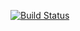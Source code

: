 [![Build Status](https://travis-ci.com/DavideRutigliano/spring-travis-codecov.svg?token=ybH961spbndNDMu3qqgS&branch=master)](https://travis-ci.com/DavideRutigliano/spring-travis-codecov)
